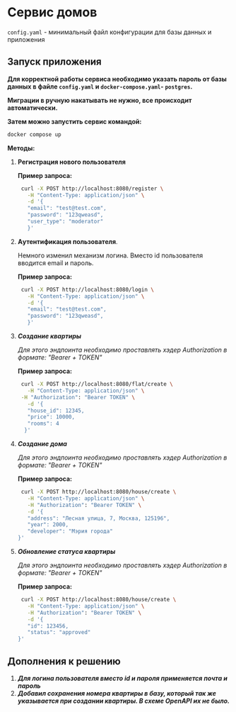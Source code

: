 # Сервис домов

`config.yaml` - минимальный файл конфигурации для базы данных и приложения

## Запуск приложения

**Для корректной работы сервиса необходимо указать пароль от базы данных в файле `config.yaml` и  `docker-compose.yaml`-
`postgres`.**

**Миграции в ручную накатывать не нужно, все происходит автоматически.**

**Затем можно запустить сервис командой:**

```bash
docker compose up 
```

**Методы:**

1. **Регистрация нового пользователя**

   **Пример запроса:**
   ```bash
    curl -X POST http://localhost:8080/register \
      -H "Content-Type: application/json" \
      -d '{
      "email": "test@test.com",
      "password": "123qweasd",
      "user_type": "moderator"
      }'
   ```

2. **Aутентификация пользователя**. <p>
   Немного изменил механизм логина. Вместо id пользователя вводится email и пароль.

   **Пример запроса:**
   ```bash
    curl -X POST http://localhost:8080/login \
      -H "Content-Type: application/json" \
      -d '{
      "email": "test@test.com",
      "password": "123qweasd",
      }'
   ```

3. ***Создание квартиры*** <p>
   *Для этого эндпоинта необходимо проставлять хэдер Authorization в формате: "Bearer + TOKEN"*

   **Пример запроса:**
   ```bash
    curl -X POST http://localhost:8080/flat/create \
      -H "Content-Type: application/json" \
    -H "Authorization": "Bearer TOKEN" \
      -d '{
      "house_id": 12345,
      "price": 10000,
      "rooms": 4
     }'
   ```

4. ***Создание дома*** <p>
   *Для этого эндпоинта необходимо проставлять хэдер Authorization в формате: "Bearer + TOKEN"*

   **Пример запроса:**
   ```bash
    curl -X POST http://localhost:8080/house/create \
      -H "Content-Type: application/json" \
      -H "Authorization": "Bearer TOKEN" \
      -d '{
      "address": "Лесная улица, 7, Москва, 125196",
      "year": 2000,
      "developer": "Мэрия города"
   }'
   ```

5. ***Обновление статуса квартиры*** <p>
   *Для этого эндпоинта необходимо проставлять хэдер Authorization в формате: "Bearer + TOKEN"*

   **Пример запроса:**
   ```bash
    curl -X POST http://localhost:8080/house/create \
      -H "Content-Type: application/json" \
      -H "Authorization": "Bearer TOKEN" \
      -d '{
      "id": 123456,
      "status": "approved"
   }'
   ```

## Дополнения к решению

1. ***Для логина пользователя вместо id и пароля применяется почта и пароль***
2. ***Добавил сохранения номера квартиры в базу, который так же указывается при создании квартиры. В схеме OpenAPI их не было.***